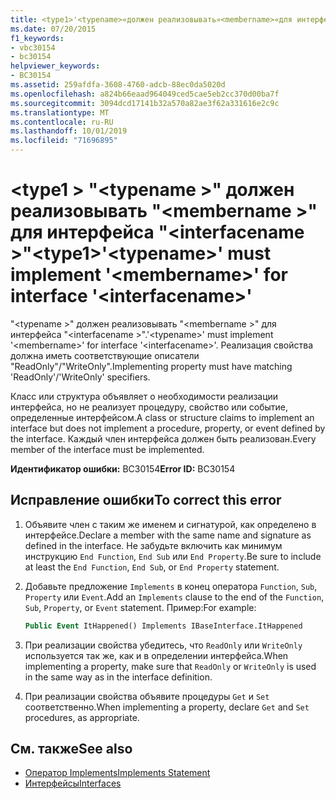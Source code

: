 ```yaml
---
title: <type1>'<typename>«должен реализовывать»<membername>«для интерфейса»<interfacename>'
ms.date: 07/20/2015
f1_keywords:
- vbc30154
- bc30154
helpviewer_keywords:
- BC30154
ms.assetid: 259afdfa-3608-4760-adcb-88ec0da5020d
ms.openlocfilehash: a824b66eaad964049ced5cae5eb2cc370d00ba7f
ms.sourcegitcommit: 3094dcd17141b32a570a82ae3f62a331616e2c9c
ms.translationtype: MT
ms.contentlocale: ru-RU
ms.lasthandoff: 10/01/2019
ms.locfileid: "71696895"
---
```

# <a name="type1typename-must-implement-membername-for-interface-interfacename"></a><span data-ttu-id="d7fc8-102">\<type1 > "\<typename >" должен реализовывать "\<membername >" для интерфейса "\<interfacename >"</span><span class="sxs-lookup"><span data-stu-id="d7fc8-102">\<type1>'\<typename>' must implement '\<membername>' for interface '\<interfacename>'</span></span>
<span data-ttu-id="d7fc8-103">"\<typename >" должен реализовывать "\<membername >" для интерфейса "\<interfacename >".</span><span class="sxs-lookup"><span data-stu-id="d7fc8-103">'\<typename>' must implement '\<membername>' for interface '\<interfacename>'.</span></span> <span data-ttu-id="d7fc8-104">Реализация свойства должна иметь соответствующие описатели "ReadOnly"/"WriteOnly".</span><span class="sxs-lookup"><span data-stu-id="d7fc8-104">Implementing property must have matching 'ReadOnly'/'WriteOnly' specifiers.</span></span>  
  
 <span data-ttu-id="d7fc8-105">Класс или структура объявляет о необходимости реализации интерфейса, но не реализует процедуру, свойство или событие, определенные интерфейсом.</span><span class="sxs-lookup"><span data-stu-id="d7fc8-105">A class or structure claims to implement an interface but does not implement a procedure, property, or event defined by the interface.</span></span> <span data-ttu-id="d7fc8-106">Каждый член интерфейса должен быть реализован.</span><span class="sxs-lookup"><span data-stu-id="d7fc8-106">Every member of the interface must be implemented.</span></span>  
  
 <span data-ttu-id="d7fc8-107">**Идентификатор ошибки:** BC30154</span><span class="sxs-lookup"><span data-stu-id="d7fc8-107">**Error ID:** BC30154</span></span>  
  
## <a name="to-correct-this-error"></a><span data-ttu-id="d7fc8-108">Исправление ошибки</span><span class="sxs-lookup"><span data-stu-id="d7fc8-108">To correct this error</span></span>  
  
1. <span data-ttu-id="d7fc8-109">Объявите член с таким же именем и сигнатурой, как определено в интерфейсе.</span><span class="sxs-lookup"><span data-stu-id="d7fc8-109">Declare a member with the same name and signature as defined in the interface.</span></span> <span data-ttu-id="d7fc8-110">Не забудьте включить как минимум инструкцию `End Function`, `End Sub` или `End Property`.</span><span class="sxs-lookup"><span data-stu-id="d7fc8-110">Be sure to include at least the `End Function`, `End Sub`, or `End Property` statement.</span></span>  
  
2. <span data-ttu-id="d7fc8-111">Добавьте предложение `Implements` в конец оператора `Function`, `Sub`, `Property` или `Event`.</span><span class="sxs-lookup"><span data-stu-id="d7fc8-111">Add an `Implements` clause to the end of the `Function`, `Sub`, `Property`, or `Event` statement.</span></span> <span data-ttu-id="d7fc8-112">Пример:</span><span class="sxs-lookup"><span data-stu-id="d7fc8-112">For example:</span></span>  
  
    ```vb  
    Public Event ItHappened() Implements IBaseInterface.ItHappened  
    ```  
  
3. <span data-ttu-id="d7fc8-113">При реализации свойства убедитесь, что `ReadOnly` или `WriteOnly` используется так же, как и в определении интерфейса.</span><span class="sxs-lookup"><span data-stu-id="d7fc8-113">When implementing a property, make sure that `ReadOnly` or `WriteOnly` is used in the same way as in the interface definition.</span></span>  
  
4. <span data-ttu-id="d7fc8-114">При реализации свойства объявите процедуры `Get` и `Set` соответственно.</span><span class="sxs-lookup"><span data-stu-id="d7fc8-114">When implementing a property, declare `Get` and `Set` procedures, as appropriate.</span></span>  
  
## <a name="see-also"></a><span data-ttu-id="d7fc8-115">См. также</span><span class="sxs-lookup"><span data-stu-id="d7fc8-115">See also</span></span>

- [<span data-ttu-id="d7fc8-116">Оператор Implements</span><span class="sxs-lookup"><span data-stu-id="d7fc8-116">Implements Statement</span></span>](../../../visual-basic/language-reference/statements/implements-statement.md)
- [<span data-ttu-id="d7fc8-117">Интерфейсы</span><span class="sxs-lookup"><span data-stu-id="d7fc8-117">Interfaces</span></span>](../../../visual-basic/programming-guide/language-features/interfaces/index.md)
